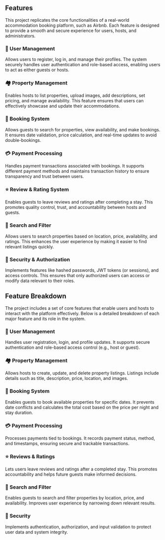 ## Features

This project replicates the core functionalities of a real-world accommodation booking platform, such as Airbnb. Each feature is designed to provide a smooth and secure experience for users, hosts, and administrators.

### 👤 User Management
Allows users to register, log in, and manage their profiles. The system securely handles user authentication and role-based access, enabling users to act as either guests or hosts.

### 🏘️ Property Management
Enables hosts to list properties, upload images, add descriptions, set pricing, and manage availability. This feature ensures that users can effectively showcase and update their accommodations.

### 📅 Booking System
Allows guests to search for properties, view availability, and make bookings. It ensures date validation, price calculation, and real-time updates to avoid double-bookings.

### 💳 Payment Processing
Handles payment transactions associated with bookings. It supports different payment methods and maintains transaction history to ensure transparency and trust between users.

### ⭐ Review & Rating System
Enables guests to leave reviews and ratings after completing a stay. This promotes quality control, trust, and accountability between hosts and guests.

### 🔎 Search and Filter
Allows users to search properties based on location, price, availability, and ratings. This enhances the user experience by making it easier to find relevant listings quickly.

### 🔐 Security & Authorization
Implements features like hashed passwords, JWT tokens (or sessions), and access controls. This ensures that only authorized users can access or modify data relevant to their roles.

## Feature Breakdown

The project includes a set of core features that enable users and hosts to interact with the platform effectively. Below is a detailed breakdown of each major feature and its role in the system.

### 👤 User Management
Handles user registration, login, and profile updates. It supports secure authentication and role-based access control (e.g., host or guest).

### 🏘️ Property Management
Allows hosts to create, update, and delete property listings. Listings include details such as title, description, price, location, and images.

### 📅 Booking System
Enables guests to book available properties for specific dates. It prevents date conflicts and calculates the total cost based on the price per night and stay duration.

### 💳 Payment Processing
Processes payments tied to bookings. It records payment status, method, and timestamps, ensuring secure and trackable transactions.

### ⭐ Reviews & Ratings
Lets users leave reviews and ratings after a completed stay. This promotes accountability and helps future guests make informed decisions.

### 🔎 Search and Filter
Enables guests to search and filter properties by location, price, and availability. Improves user experience by narrowing down relevant results.

### 🔐 Security
Implements authentication, authorization, and input validation to protect user data and system integrity.




